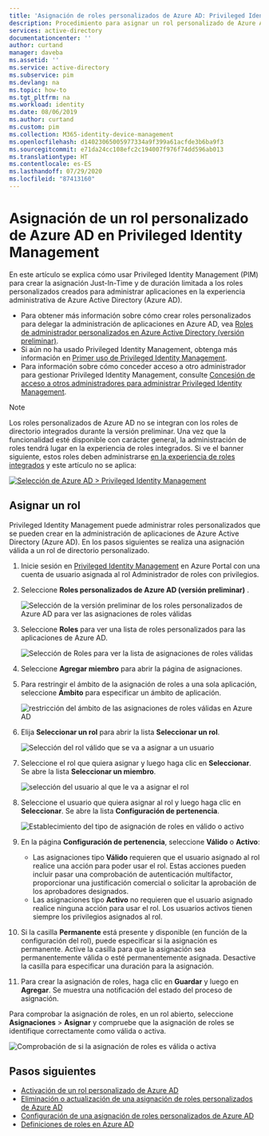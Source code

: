 ```yaml
---
title: 'Asignación de roles personalizados de Azure AD: Privileged Identity Management (PIM)'
description: Procedimiento para asignar un rol personalizado de Azure AD en Privileged Identity Management (PIM)
services: active-directory
documentationcenter: ''
author: curtand
manager: daveba
ms.assetid: ''
ms.service: active-directory
ms.subservice: pim
ms.devlang: na
ms.topic: how-to
ms.tgt_pltfrm: na
ms.workload: identity
ms.date: 08/06/2019
ms.author: curtand
ms.custom: pim
ms.collection: M365-identity-device-management
ms.openlocfilehash: d14023065005977334a9f399a61acfde3b6ba9f3
ms.sourcegitcommit: e71da24cc108efc2c194007f976f74dd596ab013
ms.translationtype: HT
ms.contentlocale: es-ES
ms.lasthandoff: 07/29/2020
ms.locfileid: "87413160"
---
```

# <a name="assign-an-azure-ad-custom-role-in-privileged-identity-management"></a>Asignación de un rol personalizado de Azure AD en Privileged Identity Management

En este artículo se explica cómo usar Privileged Identity Management (PIM) para crear la asignación Just-In-Time y de duración limitada a los roles personalizados creados para administrar aplicaciones en la experiencia administrativa de Azure Active Directory (Azure AD).

- Para obtener más información sobre cómo crear roles personalizados para delegar la administración de aplicaciones en Azure AD, vea [Roles de administrador personalizados en Azure Active Directory (versión preliminar)](../users-groups-roles/roles-custom-overview.md).
- Si aún no ha usado Privileged Identity Management, obtenga más información en [Primer uso de Privileged Identity Management](pim-getting-started.md).
- Para información sobre cómo conceder acceso a otro administrador para gestionar Privileged Identity Management, consulte [Concesión de acceso a otros administradores para administrar Privileged Identity Management](pim-how-to-give-access-to-pim.md).

> [!NOTE]
> Los roles personalizados de Azure AD no se integran con los roles de directorio integrados durante la versión preliminar. Una vez que la funcionalidad esté disponible con carácter general, la administración de roles tendrá lugar en la experiencia de roles integrados. Si ve el banner siguiente, estos roles deben administrarse [en la experiencia de roles integrados](pim-how-to-activate-role.md) y este artículo no se aplica:
>
> [![Selección de Azure AD > Privileged Identity Management](media/pim-how-to-add-role-to-user/pim-new-version.png)](media/pim-how-to-add-role-to-user/pim-new-version.png#lightbox)

## <a name="assign-a-role"></a>Asignar un rol

Privileged Identity Management puede administrar roles personalizados que se pueden crear en la administración de aplicaciones de Azure Active Directory (Azure AD).  En los pasos siguientes se realiza una asignación válida a un rol de directorio personalizado.

1. Inicie sesión en [Privileged Identity Management](https://portal.azure.com/?Microsoft_AAD_IAM_enableCustomRoleManagement=true&Microsoft_AAD_IAM_enableCustomRoleAssignment=true&feature.rbacv2roles=true&feature.rbacv2=true&Microsoft_AAD_RegisteredApps=demo#blade/Microsoft_Azure_PIMCommon/CommonMenuBlade/quickStart) en Azure Portal con una cuenta de usuario asignada al rol Administrador de roles con privilegios.
1. Seleccione **Roles personalizados de Azure AD (versión preliminar)** .

    ![Selección de la versión preliminar de los roles personalizados de Azure AD para ver las asignaciones de roles válidas](./media/azure-ad-custom-roles-assign/view-custom.png)

1. Seleccione **Roles** para ver una lista de roles personalizados para las aplicaciones de Azure AD.

    ![Selección de Roles para ver la lista de asignaciones de roles válidas](./media/azure-ad-custom-roles-assign/view-roles.png)

1. Seleccione **Agregar miembro** para abrir la página de asignaciones.
1. Para restringir el ámbito de la asignación de roles a una sola aplicación, seleccione **Ámbito** para especificar un ámbito de aplicación.

    ![restricción del ámbito de las asignaciones de roles válidas en Azure AD](./media/azure-ad-custom-roles-assign/set-scope.png)

1. Elija **Seleccionar un rol** para abrir la lista **Seleccionar un rol**.

    ![Selección del rol válido que se va a asignar a un usuario](./media/azure-ad-custom-roles-assign/select-role.png)

1. Seleccione el rol que quiera asignar y luego haga clic en **Seleccionar**. Se abre la lista **Seleccionar un miembro**.

    ![selección del usuario al que le va a asignar el rol](./media/azure-ad-custom-roles-assign/select-member.png)

1. Seleccione el usuario que quiera asignar al rol y luego haga clic en **Seleccionar**. Se abre la lista **Configuración de pertenencia**.

    ![Establecimiento del tipo de asignación de roles en válido o activo](./media/azure-ad-custom-roles-assign/membership-settings.png)

1. En la página **Configuración de pertenencia**, seleccione **Válido** o **Activo**:

    - Las asignaciones tipo **Válido** requieren que el usuario asignado al rol realice una acción para poder usar el rol. Estas acciones pueden incluir pasar una comprobación de autenticación multifactor, proporcionar una justificación comercial o solicitar la aprobación de los aprobadores designados.
    - Las asignaciones tipo **Activo** no requieren que el usuario asignado realice ninguna acción para usar el rol. Los usuarios activos tienen siempre los privilegios asignados al rol.

1. Si la casilla **Permanente** está presente y disponible (en función de la configuración del rol), puede especificar si la asignación es permanente. Active la casilla para que la asignación sea permanentemente válida o esté permanentemente asignada. Desactive la casilla para especificar una duración para la asignación.
1. Para crear la asignación de roles, haga clic en **Guardar** y luego en **Agregar**. Se muestra una notificación del estado del proceso de asignación.

Para comprobar la asignación de roles, en un rol abierto, seleccione **Asignaciones** > **Asignar** y compruebe que la asignación de roles se identifique correctamente como válida o activa.

 ![Comprobación de si la asignación de roles es válida o activa](./media/azure-ad-custom-roles-assign/verify-assignments.png)

## <a name="next-steps"></a>Pasos siguientes

- [Activación de un rol personalizado de Azure AD](azure-ad-custom-roles-assign.md)
- [Eliminación o actualización de una asignación de roles personalizados de Azure AD](azure-ad-custom-roles-update-remove.md)
- [Configuración de una asignación de roles personalizados de Azure AD](azure-ad-custom-roles-configure.md)
- [Definiciones de roles en Azure AD](../users-groups-roles/directory-assign-admin-roles.md)
